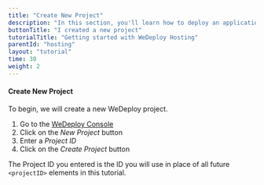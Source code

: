 ```yaml
---
title: "Create New Project"
description: "In this section, you'll learn how to deploy an application using WeDeploy Hosting."
buttonTitle: "I created a new project"
tutorialTitle: "Getting started with WeDeploy Hosting"
parentId: "hosting"
layout: "tutorial"
time: 30
weight: 2
---
```


#### Create New Project

To begin, we will create a new WeDeploy project.

1. Go to the <a href="https://console.wedeploy.com" target="_blank">WeDeploy Console</a>
2. Click on the _New Project_ button
3. Enter a _Project ID_
4. Click on the _Create Project_ button

The Project ID you entered is the ID you will use in place of all future `<projectID>` elements in this tutorial.
